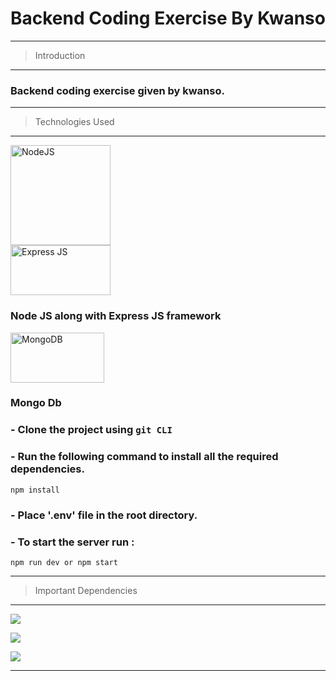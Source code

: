 # Backend Coding Exercise By Kwanso

<!-- # Node.js – JWT Authentication with JSONWebToken & Mongoose -->

<!-- ## User Registration, User Login and Authorization process.

# Routes

#User Routes

POST /api/user/register
POST /api/user/login
GET /api/user/getUser

#Task Routes

Post /api/task/create-task
Post /api/task/list-tasks



<!-- # Backend Coding Ex readme -->

---

> Introduction

---

### Backend coding exercise given by kwanso.

---

> Technologies Used

---

[<img src="https://upload.wikimedia.org/wikipedia/commons/thumb/7/7e/Node.js_logo_2015.svg/2560px-Node.js_logo_2015.svg.png" width="160" title="NodeJS">](https://nodejs.org/en/)
<br>
[<img src="https://www.edureka.co/blog/wp-content/uploads/2019/07/express-logo.png" width="160" height= "80" title="Express JS">](https://expressjs.com/)

### Node JS along with Express JS framework

[<img src="https://www.turing.com/blog/wp-content/uploads/2022/02/Mongo-DB-Features.jpg" width="150" height= "80" title="MongoDB">](https://www.mongodb.com/)

### Mongo Db 

### - Clone the project using `git CLI`

### - Run the following command to install all the required dependencies. <br/>

```
npm install
```

### - Place '.env' file in the root directory.

### - To start the server run :

```
npm run dev or npm start
```

---

> Important Dependencies

---

[![](https://img.shields.io/badge/Node%20JS-darkgreen)]()

[![](https://img.shields.io/badge/MongoDB%20-blue)]()

[![](https://img.shields.io/badge/TypeScript%20-darkblue)]()

---
